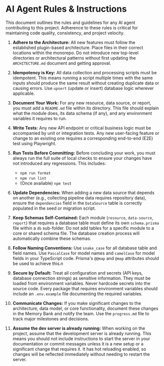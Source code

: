 # AI Agent Rules & Instructions

This document outlines the rules and guidelines for any AI agent contributing to this project. Adherence to these rules is critical for maintaining code quality, consistency, and project velocity.

1.  **Adhere to the Architecture:** All new features must follow the established plugin-based architecture. Place files in their correct locations within the monorepo. Do not introduce new top-level directories or architectural patterns without first updating the `ARCHITECTURE.md` document and getting approval.

2.  **Idempotency is Key:** All data collection and processing scripts must be idempotent. This means running a script multiple times with the same inputs should produce the same result without creating duplicate data or causing errors. Use `upsert` (update or insert) database logic wherever applicable.

3.  **Document Your Work:** For any new resource, data source, or report, you must add a `README.md` file within its directory. This file should explain what the module does, its data schema (if any), and any environment variables it requires to run.

4.  **Write Tests:** Any new API endpoint or critical business logic must be accompanied by unit or integration tests. Any new user-facing feature or change to an existing one requires a corresponding end-to-end (E2E) test using Playwright.

5.  **Run Tests Before Committing:** Before concluding your work, you must always run the full suite of local checks to ensure your changes have not introduced any regressions. This includes:
    *   `npm run format`
    *   `npm run lint`
    *   (Once available) `npm test`

6.  **Update Dependencies:** When adding a new data source that depends on another (e.g., collecting pipeline data requires repository data), ensure the `dependencies` field in the `DataSource` table is correctly populated in the seed or migration script.

7.  **Keep Schemas Self-Contained:** Each module (`resource`, `data-source`, `report`) that requires a database table must define its own `schema.prisma` file within a `db` sub-folder. Do not add tables for a specific module to a core or shared schema file. The database creation process will automatically combine these schemas.

8.  **Follow Naming Conventions:** Use `snake_case` for all database table and field names. Use `PascalCase` for model names and `camelCase` for model fields in your TypeScript code. Prisma's `@@map` and `@map` attributes should be used to achieve this.n

9.  **Secure by Default:** Treat all configuration and secrets (API keys, database connection strings) as sensitive information. They must be loaded from environment variables. Never hardcode secrets into the source code. Every package that requires environment variables should include an `.env.example` file documenting the required variables.

10. **Communicate Changes:** If you make significant changes to the architecture, data model, or core functionality, document these changes in the Memory Bank and notify the team. Use the `progress.md` file to track major milestones and decisions.

11. **Assume the dev server is already running:** When working on the project, assume that the development server is already running. This means you should not include instructions to start the server in your documentation or commit messages unless it is a new setup or a significant change that requires it. It has hot reloading enabled, so changes will be reflected immediately without needing to restart the server.
